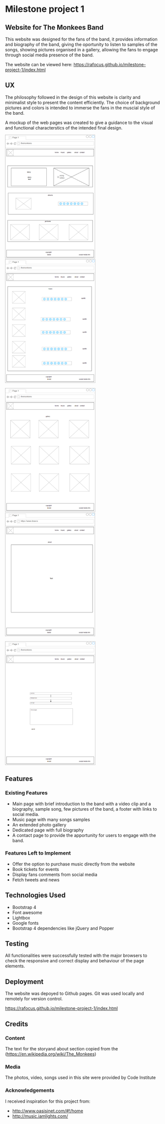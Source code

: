 # Milestone project 1
## Website for The Monkees Band

This website was designed for the fans of the band, it provides information and biography of the band, giving the oportunity to listen to samples of the songs, showing pictures organised in a gallery, allowing the fans to engage through social media presence of the band.

The website can be viewed here:
https://rafocus.github.io/milestone-project-1/index.html

## UX

The philosophy followed in the design of this website is clarity and minimalist style to present the content efficiently. The choice of background pictures and colors is intended to immerse the fans in the muscial style of the band. 

A mockup of the web pages was created to give a guidance to the visual and functional characterstics of the intended final design.

<img src="mockup/home.png" alt="home page" height="400"/> <img src="mockup/music.png" alt="music page" height="400"/>

<img src="mockup/gallery.png" alt="gallery page" height="400"/> <img src="mockup/about.png" alt="about page" height="400"/>

<img src="mockup/contact.png" alt="contact page" height="400"/>

## Features

### Existing Features

* Main page with brief introduction to the band with a video clip and a biography, sample song, few pictures of the band, a footer with links to social media.
* Music page with many songs samples
* An extended photo gallery 
* Dedicated page with full biography
* A contact page to provide the apportunity for users to engage with the band.

### Features Left to Implement
* Offer the option to purchase music directly from the website
* Book tickets for events
* Display fans comments from social media
* Fetch tweets and news

## Technologies Used

* Bootstrap 4
* Font awesome 
* Lightbox
* Google fonts
* Bootstrap 4 dependencies like jQuery and Popper

## Testing

All functionalities were successfully tested with the major browsers to check the responsive and correct display and behaviour of the page elements.

## Deployment

The website was depoyed to Github pages. Git was used locally and remotely for version control.

https://rafocus.github.io/milestone-project-1/index.html


## Credits

### Content

The text for the storyand about section copied from the (https://en.wikipedia.org/wiki/The_Monkees)

### Media

The photos, video, songs used in this site were provided by Code Institute

### Acknowledgements

I received inspiration for this project from:

* http://www.oasisinet.com/#!/home
* http://music.iamlights.com/
